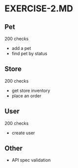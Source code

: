 # EXERCISE-2.MD

## Pet

200 checks
- add a pet
- find pet by status

## Store

200 checks
- get store inventory
- place an order

## User
 
200 checks
- create user

## Other

- API spec validation